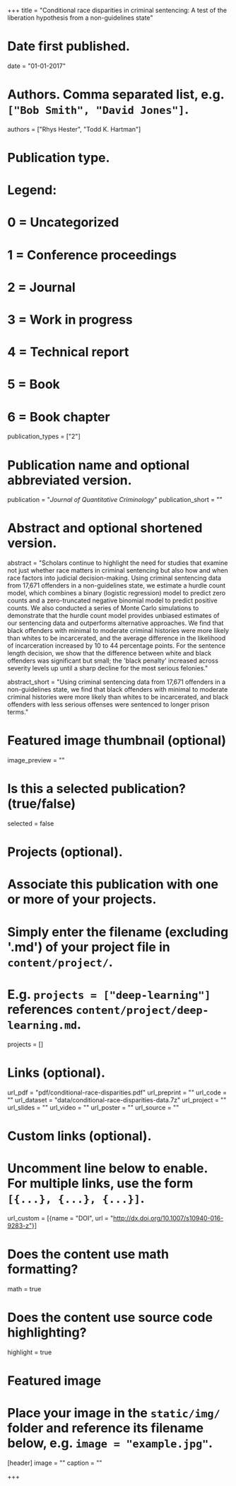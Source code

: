 +++
title = "Conditional race disparities in criminal sentencing: A test of the liberation hypothesis from a non-guidelines state"

# Date first published.
date = "01-01-2017"

# Authors. Comma separated list, e.g. `["Bob Smith", "David Jones"]`.
authors = ["Rhys Hester", "Todd K. Hartman"]

# Publication type.
# Legend:
# 0 = Uncategorized
# 1 = Conference proceedings
# 2 = Journal
# 3 = Work in progress
# 4 = Technical report
# 5 = Book
# 6 = Book chapter
publication_types = ["2"]

# Publication name and optional abbreviated version. 
publication = "*Journal of Quantitative Criminology*"
publication_short = ""

# Abstract and optional shortened version.
abstract = "Scholars continue to highlight the need for studies that examine not just whether race matters in criminal sentencing but also how and when race factors into judicial decision-making. Using criminal sentencing data from 17,671 offenders in a non-guidelines state, we estimate a hurdle count model, which combines a binary (logistic regression) model to predict zero counts and a zero-truncated negative binomial model to predict positive counts. We also conducted a series of Monte Carlo simulations to demonstrate that the hurdle count model provides unbiased estimates of our sentencing data and outperforms alternative approaches. We find that black offenders with minimal to moderate criminal histories were more likely than whites to be incarcerated, and the average difference in the likelihood of incarceration increased by 10 to 44 percentage points. For the sentence length decision, we show that the difference between white and black offenders was significant but small; the 'black penalty' increased across severity levels up until a sharp decline for the most serious felonies."

abstract_short = "Using criminal sentencing data from 17,671 offenders in a non-guidelines state, we find that black offenders with minimal to moderate criminal histories were more likely than whites to be incarcerated, and black offenders with less serious offenses were sentenced to longer prison terms."

# Featured image thumbnail (optional)
image_preview = ""

# Is this a selected publication? (true/false)
selected = false

# Projects (optional).
#   Associate this publication with one or more of your projects.
#   Simply enter the filename (excluding '.md') of your project file in `content/project/`.
#   E.g. `projects = ["deep-learning"]` references `content/project/deep-learning.md`.
projects = []

# Links (optional).
url_pdf = "pdf/conditional-race-disparities.pdf"
url_preprint = ""
url_code = ""
url_dataset = "data/conditional-race-disparities-data.7z"
url_project = ""
url_slides = ""
url_video = ""
url_poster = ""
url_source = ""

# Custom links (optional).
#   Uncomment line below to enable. For multiple links, use the form `[{...}, {...}, {...}]`.
url_custom = [{name = "DOI", url = "http://dx.doi.org/10.1007/s10940-016-9283-z"}]

# Does the content use math formatting?
math = true

# Does the content use source code highlighting?
highlight = true

# Featured image
# Place your image in the `static/img/` folder and reference its filename below, e.g. `image = "example.jpg"`.
[header]
image = ""
caption = ""

+++
